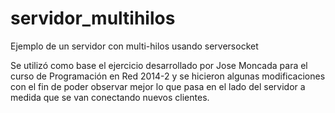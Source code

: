 # servidor_multihilos
Ejemplo de un servidor con multi-hilos usando serversocket

Se utilizó como base el ejercicio desarrollado por Jose Moncada para el curso de Programación en Red 2014-2 y se hicieron algunas modificaciones con el fin de poder observar mejor lo que pasa en el lado del servidor a medida que se van conectando nuevos clientes.
